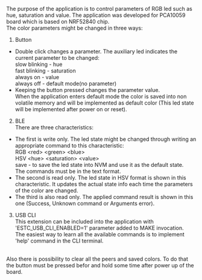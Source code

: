 The purpose of the application is to control parameters of RGB led such as hue, saturation and value. The application was developed for PCA10059 board which is based on NRF52840 chip.
<br />The color parameters might be changed in three ways:
1. Button
  - Double click changes a parameter. The auxiliary led indicates the current parameter to be changed:
    <br />slow blinking - hue
    <br />fast blinking - saturation
    <br />always on - value
    <br />always off - default mode(no parameter)
  - Keeping the button pressed changes the parameter value.
<br />When the application enters default mode the color is saved into non volatile memory and will be implemented as default color (This led state will be implemented after power on or reset).
2. BLE
  <br />There are three characteristics:
  - The first is write only. The led state might be changed through writing an appropriate command to this characteristic:
    <br />RGB \<red> \<green> \<blue>
    <br />HSV \<hue> \<saturation> \<value>
    <br />save - to save the led state into NVM and use it as the default state.
    <br />The commands must be in the text format.
  - The second is read only. The led state in HSV format is shown in this characteristic. It updates the actual state info each time the parameters of the color are changed.
  - The third is also read only. The applied command result is shown in this one (Success, Unknown command or Arguments error).
3. USB CLI
  <br />This extension can be included into the application with 'ESTC_USB_CLI_ENABLED=1' parameter added to MAKE invocation. 
  <br />The easiest way to learn all the available commands is to implement 'help' command in the CLI terminal.

<br />Also there is possibility to clear all the peers and saved colors. To do that the button must be pressed befor and hold some time after power up of the board.
